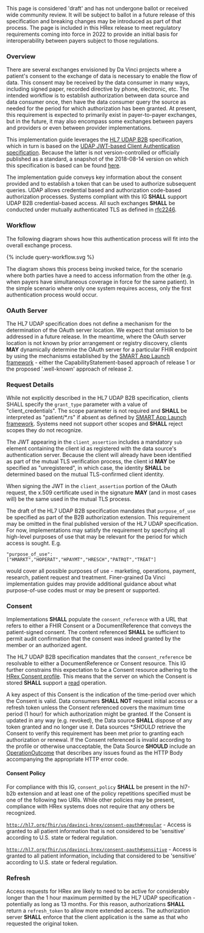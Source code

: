 <div class="stu-note">
This page is considered 'draft' and has not undergone ballot or received wide community review.  It will be subject to ballot in a future release of this specification and breaking changes may be introduced as part of that process.  The page is included in this HRex release to meet regulatory requirements coming into force in 2022 to provide an initial basis for interoperability between payers subject to those regulations.
</div>

### Overview

There are several exchanges envisioned by Da Vinci projects where a patient's consent to the exchange of data is necessary to enable the flow of data.  This consent may be received by the data consumer in many ways, including signed paper, recorded directive by phone, electronic, etc.  The intended workflow is to establish authorization between data source and data consumer once, then have the data consumer query the source as needed for the period for which authorization has been granted.  At present, this requirement is expected to primarily exist in payer-to-payer exchanges, but in the future, it may also encompass some exchanges between payers and providers or even between provider implementations.

This implementation guide leverages the [HL7 UDAP B2B]({{site.data.fhir.udap}}/2021Sep/b2b.html) specification, which in turn is based on the [UDAP JWT-based Client Authentication specification](https://www.udap.org/udap-jwt-client-auth.html).  Because the latter is not version-controlled or officially published as a standard, a snapshot of the 2018-08-14 version on which this specification is based can be found [here](UDAP-JW-Client-Auth_2018-08-14.pdf).

The implementation guide conveys key information about the consent provided and to establish a token that can be used to authorize subsequent queries.  UDAP allows credential based and authorization code-based authorization processes.  Systems compliant with this IG **SHALL** support UDAP B2B credential-based access.  All such exchanges **SHALL** be conducted under mutually authenticated TLS as defined in [rfc2246](https://www.ietf.org/rfc/rfc2246.html#appendix-F.1.1).

### Workflow

The following diagram shows how this authentication process will fit into the overall exchange process.  

  {% include query-workflow.svg %}
  
The diagram shows this process being invoked twice, for the scenario where both parties have a need to access information from the other (e.g. when payers have simultaneous coverage in force for the same patient).  In the simple scenario where only one system requires access, only the first authentication process would occur.


### OAuth Server

The HL7 UDAP specification does not define a mechanism for the determination of the OAuth server location.  We expect that omission to be addressed in a future release.  In the meantime, where the OAuth server location is not known by prior arrangement or registry discovery, clients **MAY** dynamically determine the OAuth server for a particular FHIR endpoint by using the mechanisms established by the [SMART App Launch framework](http://hl7.org/fhir/smart-app-launch) - either the CapabilityStatement-based approach of release 1 or the proposed '.well-known' approach of release 2.

### Request Details

While not explicitly described in the HL7 UDAP B2B specification, clients SHALL specify the <code>grant_type</code> parameter with a value of "client_credentials".  The scope parameter is not required and **SHALL** be interpreted as "patient/*.rs" if absent as defined by [SMART App Launch framework](http://hl7.org/fhir/smart-app-launch/2021May/scopes-and-launch-context.html).  Systems need not support other scopes and **SHALL** reject scopes they do not recognize.

The JWT appearing in the <code>client_assertion</code> includes a mandatory <code>sub</code> element containing the client id as registered with the data source's authentication server.  Because the client will already have been identified as part of the mutual TLS verification process, the client id **MAY** be specified as "unregistered", in which case, the identity **SHALL** be determined based on the mutual TLS-confirmed client identity.  

When signing the JWT in the <code>client_assertion</code> portion of the OAuth request, the x.509 certificate used in the signature **MAY** (and in most cases will) be the same used in the mutual TLS process.

The draft of the HL7 UDAP B2B specification mandates that <code>purpose_of_use</code> be specified as part of the B2B authorization extension.  This requirement may be omitted in the final published version of the HL7 UDAP specification.  For now, implementations may satisfy the requirement by specifying all high-level purposes of use that may be relevant for the period for which access is sought.  E.g. 

<code>"purpose_of_use": ["HMARKT","HOPERAT","HPAYMT","HRESCH","PATRQT","TREAT"]</code>

would cover all possible purposes of use - marketing, operations, payment, research, patient request and treatment.  Finer-grained Da Vinci implementation guides may provide additional guidance about what purpose-of-use codes must or may be present or supported.

### Consent

Implementations **SHALL** populate the <code>consent_reference</code> with a URL that refers to either a FHIR Consent or a DocumentReference that conveys the patient-signed consent.  The content referenced **SHALL** be sufficient to permit audit confirmation that the consent was indeed granted by the member or an authorized agent.

The HL7 UDAP B2B specification mandates that the <code>consent_reference</code> be resolvable to either a DocumentReference or Consent resource.  This IG further constrains this expectation to be a Consent resource adhering to the [HRex Consent profile](StructureDefinition-hrex-consent.html).  This means that the server on which the Consent is stored **SHALL** support a [read]({{site.data.fhir.path}}http.html#read) operation.

A key aspect of this Consent is the indication of the time-period over which the Consent is valid.  Data consumers **SHALL NOT** request initial access or a refresh token unless the Consent referenced covers the maximum time period (1 hour) for which authorization might be granted.  If the Consent is updated in any way (e.g. revoked), the Data source **SHALL** dispose of any token granted and no longer use it.  Data sources **SHOULD* retrieve the Consent to verify this requirement has been met prior to granting each authorization or renewal.  If the Consent referenced is invalid according to the profile or otherwise unacceptable, the Data Source **SHOULD** include an [OperationOutcome]({{site.data.fhir.path}}operationoutcome.html) that describes any issues found as the HTTP Body accompanying the appropriate HTTP error code.

#### Consent Policy

For compliance with this IG, <code>consent_policy</code> **SHALL** be present in the hl7-b2b extension and at least one of the policy repetitions specified must be one of the following two URIs.  While other policies may be present, compliance with HRex systems does not require that any others be recognized.

<a name="regular"> </a>
<code>http://hl7.org/fhir/us/davinci-hrex/consent-oauth#regular</code> - Access is granted to all patient information that is not considered to be 'sensitive' according to U.S. state or federal regulation.

<a name="sensitive"> </a>
<code>http://hl7.org/fhir/us/davinci-hrex/consent-oauth#sensitive</code> - Access is granted to all patient information, including that considered to be 'sensitive' according to U.S. state or federal regulation.

### Refresh

Access requests for HRex are likely to need to be active for considerably longer than the 1 hour maximum permitted by the HL7 UDAP specification - potentially as long as 13 months.  For this reason, authorizations **SHALL** return a <code>refresh_token</code> to allow more extended access.  The authorization server **SHALL** enforce that the client application is the same as that who requested the original token.